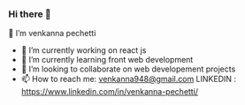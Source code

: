 ### Hi there 👋

👋 I’m venkanna pechetti

- 🔭 I’m currently working on react js
- 🌱 I’m currently learning front web development
- 👯 I’m looking to collaborate on web developement projects
- 📫 How to reach me: venkanna948@gmail.com
      LINKEDIN : https://www.linkedin.com/in/venkanna-pechetti/

